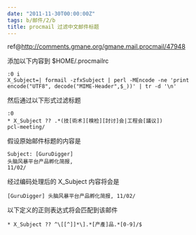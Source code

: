 ```yaml
---
date: "2011-11-30T00:00:00Z"
tags: b/邮件/2/b
title: procmail 过滤中文邮件标题
---
```


ref@<http://comments.gmane.org/gmane.mail.procmail/47948>

添加以下内容到 $HOME/.procmailrc

    :0 i
    X_Subject=| formail -zfxSubject | perl -MEncode -ne 'print encode("UTF8", decode("MIME-Header",$_))' | tr -d '\n'

然后通过以下形式过滤标题

    :0
    * X_Subject ?? .*(技[術术][検检][討讨]会|工程会[議议])
    pcl-meeting/

假设原始邮件标题的内容是

    Subject: [GuruDigger]  
    头脑风暴平台产品孵化简报,  
    11/02/

经过编码处理后的 X_Subject 内容将会是

    [GuruDigger] 头脑风暴平台产品孵化简报, 11/02/

以下定义的正则表达式将会匹配到该邮件

    * X_Subject ?? ^\[[^]]*\].*[产產]品.*[0-9]/$

